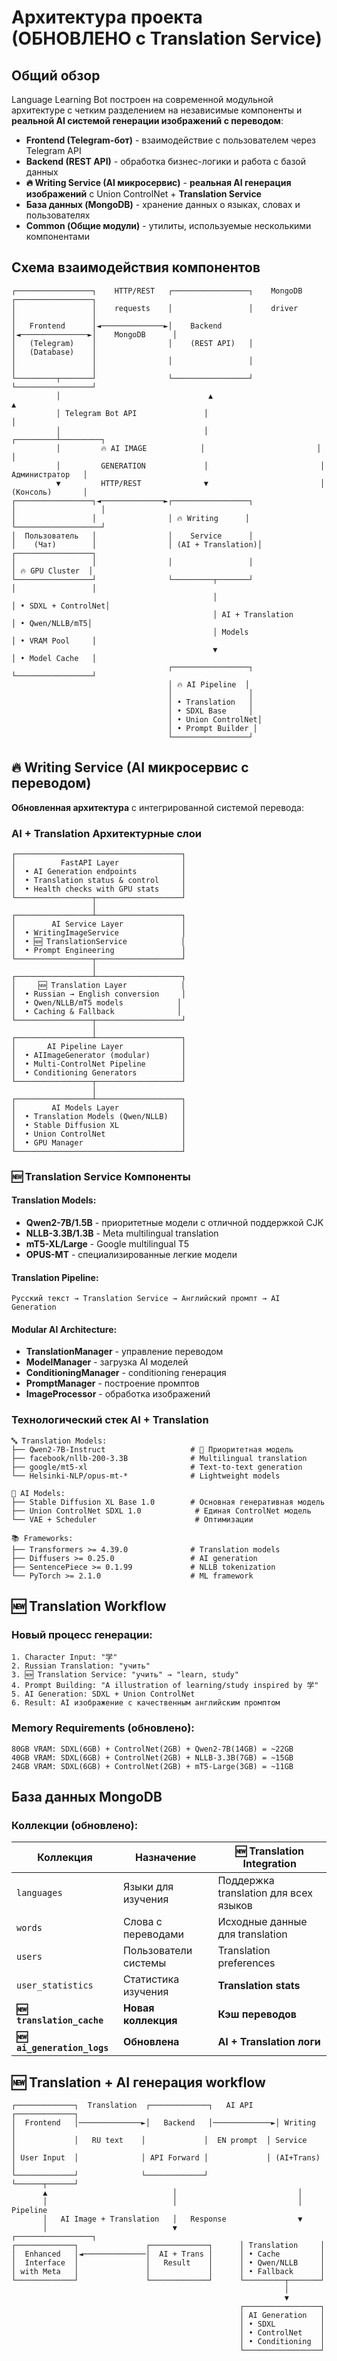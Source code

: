 # Архитектура проекта (ОБНОВЛЕНО с Translation Service)

## Общий обзор

Language Learning Bot построен на современной модульной архитектуре с четким разделением на независимые компоненты и **реальной AI системой генерации изображений с переводом**:

- **Frontend (Telegram-бот)** - взаимодействие с пользователем через Telegram API
- **Backend (REST API)** - обработка бизнес-логики и работа с базой данных
- **🔥 Writing Service (AI микросервис)** - **реальная AI генерация изображений** с Union ControlNet + **Translation Service**
- **База данных (MongoDB)** - хранение данных о языках, словах и пользователях
- **Common (Общие модули)** - утилиты, используемые несколькими компонентами

## Схема взаимодействия компонентов

```
┌─────────────────┐    HTTP/REST   ┌─────────────────┐    MongoDB      ┌─────────────────┐
│                 │    requests    │                 │    driver       │                 │
│   Frontend      │◄──────────────►│    Backend      │◄───────────────►│    MongoDB      │
│   (Telegram)    │                │    (REST API)   │                 │   (Database)    │
│                 │                │                 │                 │                 │
└─────────┬───────┘                └─────────────────┘                 └─────────────────┘
          │                                 ▲                                   ▲
          │ Telegram Bot API               │                                   │
          │                                │                         ┌─────────┴─────────┐
          │         🔥 AI IMAGE            │                         │                   │
          │         GENERATION             │                         │   Администратор   │
          ▼         HTTP/REST              ▼                         │   (Консоль)       │
┌─────────────────┐◄──────────────►┌─────────────────┐                │                   │
│                 │                │ 🔥 Writing      │                └───────────────────┘
│  Пользователь   │                │    Service      │
│    (Чат)        │                │ (AI + Translation)│              ┌─────────────────┐
│                 │                │                 │                │ 🔥 GPU Cluster  │
└─────────────────┘                └─────────┬───────┘                │                 │
                                             │                        │ • SDXL + ControlNet│
                                             │ AI + Translation       │ • Qwen/NLLB/mT5│
                                             │ Models                 │ • VRAM Pool     │
                                             ▼                        │ • Model Cache   │
                                   ┌─────────────────┐                └─────────────────┘
                                   │ 🔥 AI Pipeline  │
                                   │                 │
                                   │ • Translation   │
                                   │ • SDXL Base     │
                                   │ • Union ControlNet│
                                   │ • Prompt Builder │
                                   └─────────────────┘
```

## 🔥 Writing Service (AI микросервис с переводом)

**Обновленная архитектура** с интегрированной системой перевода:

### AI + Translation Архитектурные слои

```
┌─────────────────────────────────────┐
│          FastAPI Layer              │
│  • AI Generation endpoints          │
│  • Translation status & control     │
│  • Health checks with GPU stats     │
└─────────────────┬───────────────────┘
                  │
┌─────────────────┴───────────────────┐
│        AI Service Layer             │
│  • WritingImageService              │
│  • 🆕 TranslationService            │
│  • Prompt Engineering               │
└─────────────────┬───────────────────┘
                  │
┌─────────────────┴───────────────────┐
│     🆕 Translation Layer            │
│  • Russian → English conversion     │
│  • Qwen/NLLB/mT5 models            │
│  • Caching & Fallback              │
└─────────────────┬───────────────────┘
                  │
┌─────────────────┴───────────────────┐
│       AI Pipeline Layer             │
│  • AIImageGenerator (modular)       │
│  • Multi-ControlNet Pipeline        │
│  • Conditioning Generators          │
└─────────────────┬───────────────────┘
                  │
┌─────────────────┴───────────────────┐
│        AI Models Layer              │
│  • Translation Models (Qwen/NLLB)   │
│  • Stable Diffusion XL              │
│  • Union ControlNet                 │
│  • GPU Manager                      │
└─────────────────────────────────────┘
```

### 🆕 Translation Service Компоненты

#### **Translation Models:**
- **Qwen2-7B/1.5B** - приоритетные модели с отличной поддержкой CJK
- **NLLB-3.3B/1.3B** - Meta multilingual translation
- **mT5-XL/Large** - Google multilingual T5
- **OPUS-MT** - специализированные легкие модели

#### **Translation Pipeline:**
```
Русский текст → Translation Service → Английский промпт → AI Generation
```

#### **Modular AI Architecture:**
- **TranslationManager** - управление переводом
- **ModelManager** - загрузка AI моделей  
- **ConditioningManager** - conditioning генерация
- **PromptManager** - построение промптов
- **ImageProcessor** - обработка изображений

### Технологический стек AI + Translation

```
🔤 Translation Models:
├── Qwen2-7B-Instruct                   # 🎯 Приоритетная модель
├── facebook/nllb-200-3.3B              # Multilingual translation
├── google/mt5-xl                       # Text-to-text generation
└── Helsinki-NLP/opus-mt-*              # Lightweight models

🤖 AI Models:
├── Stable Diffusion XL Base 1.0        # Основная генеративная модель
├── Union ControlNet SDXL 1.0            # Единая ControlNet модель
└── VAE + Scheduler                      # Оптимизации

📚 Frameworks:
├── Transformers >= 4.39.0              # Translation models
├── Diffusers >= 0.25.0                 # AI generation
├── SentencePiece >= 0.1.99             # NLLB tokenization
└── PyTorch >= 2.1.0                    # ML framework
```

## 🆕 Translation Workflow

### Новый процесс генерации:

```
1. Character Input: "学"
2. Russian Translation: "учить"
3. 🆕 Translation Service: "учить" → "learn, study"
4. Prompt Building: "A illustration of learning/study inspired by 学"
5. AI Generation: SDXL + Union ControlNet
6. Result: AI изображение с качественным английским промптом
```

### Memory Requirements (обновлено):

```
80GB VRAM: SDXL(6GB) + ControlNet(2GB) + Qwen2-7B(14GB) = ~22GB
40GB VRAM: SDXL(6GB) + ControlNet(2GB) + NLLB-3.3B(7GB) = ~15GB  
24GB VRAM: SDXL(6GB) + ControlNet(2GB) + mT5-Large(3GB) = ~11GB
```

## База данных MongoDB

### Коллекции (обновлено):

| Коллекция | Назначение | 🆕 Translation Integration |
|-----------|------------|---------------------------|
| `languages` | Языки для изучения | Поддержка translation для всех языков |
| `words` | Слова с переводами | Исходные данные для translation |
| `users` | Пользователи системы | Translation preferences |
| `user_statistics` | Статистика изучения | **Translation stats** |
| **🆕 `translation_cache`** | **Новая коллекция** | **Кэш переводов** |
| **🆕 `ai_generation_logs`** | **Обновлена** | **AI + Translation логи** |

## 🆕 Translation + AI генерация workflow

```
┌─────────────┐  Translation  ┌─────────────┐   AI API    ┌─────────────┐
│  Frontend   │──────────────►│   Backend   │─────────────►│ Writing     │
│             │   RU text    │             │  EN prompt  │ Service     │
│ User Input  │              │ API Forward │             │ (AI+Trans)  │
└─────────────┘              └─────────────┘             └──────┬──────┘
       ▲                            │                           │
       │                            │                           │ Pipeline
       │   AI Image + Translation   │   Response                ▼
       │                            ▼               ┌─────────────────┐
┌─────────────┐               ┌─────────────┐      │ Translation     │
│  Enhanced   │◄──────────────│  AI + Trans │      │ • Cache         │
│  Interface  │               │   Result    │      │ • Qwen/NLLB     │
│ with Meta   │               │             │      │ • Fallback      │
└─────────────┘               └─────────────┘      └─────────┬───────┘
                                                             │
                                                             ▼
                                                   ┌─────────────────┐
                                                   │ AI Generation   │
                                                   │ • SDXL          │
                                                   │ • ControlNet    │
                                                   │ • Conditioning  │
                                                   └─────────────────┘
```
